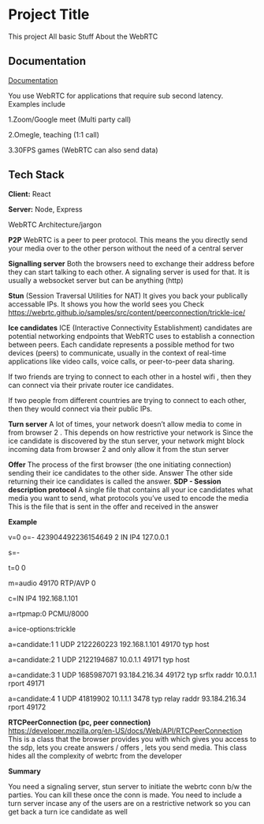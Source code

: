 
# Project Title

This project All basic Stuff About the WebRTC 


## Documentation

[Documentation](https://linktodocumentation)

You use WebRTC for applications that require sub second latency. 
Examples include

1.Zoom/Google meet (Multi party call)

2.Omegle, teaching (1:1 call)

3.30FPS games (WebRTC can also send data)
 
## Tech Stack

**Client:** React 

**Server:** Node, Express


WebRTC Architecture/jargon
 
**P2P**
WebRTC is a peer to peer protocol. This means the you directly send your media over to the other person without the need of a central server

**Signalling server**
Both the browsers need to exchange their address before they can start talking to each other. A signaling server is used for that. 
It is usually a websocket server but can be anything (http)

**Stun** (Session Traversal Utilities for NAT)
It gives you back your publically accessable IPs. It shows you how the world sees you
Check https://webrtc.github.io/samples/src/content/peerconnection/trickle-ice/

**Ice candidates**
ICE (Interactive Connectivity Establishment) candidates are potential networking endpoints that WebRTC uses to establish a connection between peers. Each candidate represents a possible method for two devices (peers) to communicate, usually in the context of real-time applications like video calls, voice calls, or peer-to-peer data sharing.
 
If two friends are trying to connect to each other in a hostel wifi , then they can connect via their private router ice candidates. 

If two people from different countries are trying to connect to each other, then they would connect via their public IPs.

**Turn server**
A lot of times, your network doesn’t allow media to come in from browser 2 . This depends on how restrictive your network is 
Since the ice candidate is discovered by the stun server, your network might block incoming data from browser 2 and only allow it from the stun server


**Offer**
The process of the first browser (the one initiating connection) sending their ice candidates to the other side.
Answer
The other side returning their ice candidates is called the answer.
**SDP - Session description protocol**
A single file that contains all your 
ice candidates
what media you want to send, what protocols you’ve used to encode the media
This is the file that is sent in the offer and received in the answer

**Example**

v=0
o=- 423904492236154649 2 IN IP4 127.0.0.1

s=-

t=0 0

m=audio 49170 RTP/AVP 0

c=IN IP4 192.168.1.101

a=rtpmap:0 PCMU/8000

a=ice-options:trickle

a=candidate:1 1 UDP 2122260223 192.168.1.101 49170 typ host

a=candidate:2 1 UDP 2122194687 10.0.1.1 49171 typ host

a=candidate:3 1 UDP 1685987071 93.184.216.34 49172 typ srflx raddr 10.0.1.1 rport 49171

a=candidate:4 1 UDP 41819902 10.1.1.1 3478 typ relay raddr 93.184.216.34 rport 49172
 
**RTCPeerConnection (pc, peer connection)**
https://developer.mozilla.org/en-US/docs/Web/API/RTCPeerConnection
This is a class that the browser provides you with which gives you access to the sdp, lets you create answers / offers , lets you send media.
This class hides all the complexity of webrtc from the developer

**Summary**

You need a signaling server, stun server to initiate the webrtc conn b/w the parties. You can kill these once the conn is made.
You need to include a turn server incase any of the users are on a restrictive network so you can get back a turn ice candidate as well